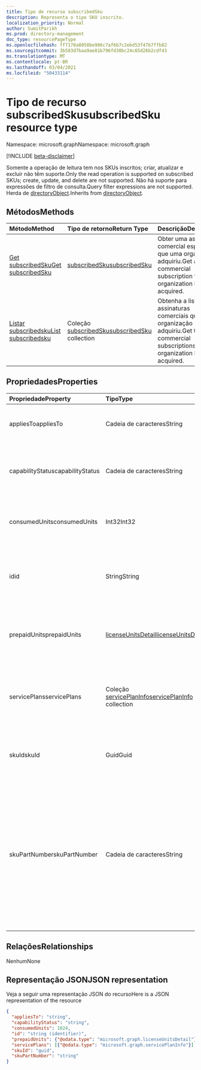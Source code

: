 ```yaml
---
title: Tipo de recurso subscribedSku
description: Representa o tipo SKU inscrito.
localization_priority: Normal
author: SumitParikh
ms.prod: directory-management
doc_type: resourcePageType
ms.openlocfilehash: ff7170a8058be986c7af6b7c2ebd53f47b7ffb82
ms.sourcegitcommit: 3b583d7baa9ae81b796fd30bc24c65d26b2cdf43
ms.translationtype: MT
ms.contentlocale: pt-BR
ms.lasthandoff: 03/04/2021
ms.locfileid: "50433114"
---
```

# <a name="subscribedsku-resource-type"></a><span data-ttu-id="71568-103">Tipo de recurso subscribedSku</span><span class="sxs-lookup"><span data-stu-id="71568-103">subscribedSku resource type</span></span>

<span data-ttu-id="71568-104">Namespace: microsoft.graph</span><span class="sxs-lookup"><span data-stu-id="71568-104">Namespace: microsoft.graph</span></span>

[!INCLUDE [beta-disclaimer](../../includes/beta-disclaimer.md)]

<span data-ttu-id="71568-105">Somente a operação de leitura tem nos SKUs inscritos; criar, atualizar e excluir não têm suporte.</span><span class="sxs-lookup"><span data-stu-id="71568-105">Only the read operation is supported on subscribed SKUs; create, update, and delete are not supported.</span></span> <span data-ttu-id="71568-106">Não há suporte para expressões de filtro de consulta.</span><span class="sxs-lookup"><span data-stu-id="71568-106">Query filter expressions are not supported.</span></span> <span data-ttu-id="71568-107">Herda de [directoryObject](directoryobject.md).</span><span class="sxs-lookup"><span data-stu-id="71568-107">Inherits from [directoryObject](directoryobject.md).</span></span>


## <a name="methods"></a><span data-ttu-id="71568-108">Métodos</span><span class="sxs-lookup"><span data-stu-id="71568-108">Methods</span></span>
| <span data-ttu-id="71568-109">Método</span><span class="sxs-lookup"><span data-stu-id="71568-109">Method</span></span>           | <span data-ttu-id="71568-110">Tipo de retorno</span><span class="sxs-lookup"><span data-stu-id="71568-110">Return Type</span></span>    |<span data-ttu-id="71568-111">Descrição</span><span class="sxs-lookup"><span data-stu-id="71568-111">Description</span></span>|
|:---------------|:--------|:----------|
|[<span data-ttu-id="71568-112">Get subscribedSku</span><span class="sxs-lookup"><span data-stu-id="71568-112">Get subscribedSku</span></span>](../api/subscribedsku-get.md) | [<span data-ttu-id="71568-113">subscribedSku</span><span class="sxs-lookup"><span data-stu-id="71568-113">subscribedSku</span></span>](subscribedsku.md) |<span data-ttu-id="71568-114">Obter uma assinatura comercial específica que uma organização adquiriu.</span><span class="sxs-lookup"><span data-stu-id="71568-114">Get a specific commercial subscription that an organization has acquired.</span></span>|
|[<span data-ttu-id="71568-115">Listar subscribedsku</span><span class="sxs-lookup"><span data-stu-id="71568-115">List subscribedsku</span></span>](../api/subscribedsku-list.md) | <span data-ttu-id="71568-116">Coleção [subscribedSku](subscribedsku.md)</span><span class="sxs-lookup"><span data-stu-id="71568-116">[subscribedSku](subscribedsku.md) collection</span></span> |<span data-ttu-id="71568-117">Obtenha a lista de assinaturas comerciais que uma organização adquiriu.</span><span class="sxs-lookup"><span data-stu-id="71568-117">Get the list of commercial subscriptions that an organization has acquired.</span></span>|

## <a name="properties"></a><span data-ttu-id="71568-118">Propriedades</span><span class="sxs-lookup"><span data-stu-id="71568-118">Properties</span></span>
| <span data-ttu-id="71568-119">Propriedade</span><span class="sxs-lookup"><span data-stu-id="71568-119">Property</span></span>     | <span data-ttu-id="71568-120">Tipo</span><span class="sxs-lookup"><span data-stu-id="71568-120">Type</span></span>   |<span data-ttu-id="71568-121">Descrição</span><span class="sxs-lookup"><span data-stu-id="71568-121">Description</span></span>|
|:---------------|:--------|:----------|
|<span data-ttu-id="71568-122">appliesTo</span><span class="sxs-lookup"><span data-stu-id="71568-122">appliesTo</span></span>|<span data-ttu-id="71568-123">Cadeia de caracteres</span><span class="sxs-lookup"><span data-stu-id="71568-123">String</span></span>| <span data-ttu-id="71568-124">Por exemplo, “Usuário” ou “Empresa”.</span><span class="sxs-lookup"><span data-stu-id="71568-124">For example, "User" or "Company".</span></span> |
|<span data-ttu-id="71568-125">capabilityStatus</span><span class="sxs-lookup"><span data-stu-id="71568-125">capabilityStatus</span></span>|<span data-ttu-id="71568-126">Cadeia de caracteres</span><span class="sxs-lookup"><span data-stu-id="71568-126">String</span></span>| <span data-ttu-id="71568-127">Os valores possíveis são: `Enabled`, `Warning`, `Suspended`, `Deleted`, `LockedOut`.</span><span class="sxs-lookup"><span data-stu-id="71568-127">Possible values are: `Enabled`, `Warning`, `Suspended`, `Deleted`, `LockedOut`.</span></span> |
|<span data-ttu-id="71568-128">consumedUnits</span><span class="sxs-lookup"><span data-stu-id="71568-128">consumedUnits</span></span>|<span data-ttu-id="71568-129">Int32</span><span class="sxs-lookup"><span data-stu-id="71568-129">Int32</span></span>| <span data-ttu-id="71568-130">O número de licenças que foram atribuídas.</span><span class="sxs-lookup"><span data-stu-id="71568-130">The number of licenses that have been assigned.</span></span> |
|<span data-ttu-id="71568-131">id</span><span class="sxs-lookup"><span data-stu-id="71568-131">id</span></span>|<span data-ttu-id="71568-132">String</span><span class="sxs-lookup"><span data-stu-id="71568-132">String</span></span>| <span data-ttu-id="71568-133">O identificador exclusivo do objeto SKU assinado.</span><span class="sxs-lookup"><span data-stu-id="71568-133">The unique identifier for the subscribed sku object.</span></span> <span data-ttu-id="71568-134">Chave, não anulada.</span><span class="sxs-lookup"><span data-stu-id="71568-134">Key, not nullable.</span></span> |
|<span data-ttu-id="71568-135">prepaidUnits</span><span class="sxs-lookup"><span data-stu-id="71568-135">prepaidUnits</span></span>|[<span data-ttu-id="71568-136">licenseUnitsDetail</span><span class="sxs-lookup"><span data-stu-id="71568-136">licenseUnitsDetail</span></span>](licenseunitsdetail.md)| <span data-ttu-id="71568-137">Informações sobre o número e o status das licenças pré-pagas.</span><span class="sxs-lookup"><span data-stu-id="71568-137">Information about the number and status of prepaid licenses.</span></span> |
|<span data-ttu-id="71568-138">servicePlans</span><span class="sxs-lookup"><span data-stu-id="71568-138">servicePlans</span></span>|<span data-ttu-id="71568-139">Coleção [servicePlanInfo](serviceplaninfo.md)</span><span class="sxs-lookup"><span data-stu-id="71568-139">[servicePlanInfo](serviceplaninfo.md) collection</span></span>| <span data-ttu-id="71568-140">Informações sobre os planos do serviço que estão disponíveis com o SKU.</span><span class="sxs-lookup"><span data-stu-id="71568-140">Information about the service plans that are available with the SKU.</span></span> <span data-ttu-id="71568-141">Não anulada</span><span class="sxs-lookup"><span data-stu-id="71568-141">Not nullable</span></span> |
|<span data-ttu-id="71568-142">skuId</span><span class="sxs-lookup"><span data-stu-id="71568-142">skuId</span></span>|<span data-ttu-id="71568-143">Guid</span><span class="sxs-lookup"><span data-stu-id="71568-143">Guid</span></span>| <span data-ttu-id="71568-144">O identificador exclusivo (GUID) do SKU do serviço.</span><span class="sxs-lookup"><span data-stu-id="71568-144">The unique identifier (GUID) for the service SKU.</span></span> |
|<span data-ttu-id="71568-145">skuPartNumber</span><span class="sxs-lookup"><span data-stu-id="71568-145">skuPartNumber</span></span>|<span data-ttu-id="71568-146">Cadeia de caracteres</span><span class="sxs-lookup"><span data-stu-id="71568-146">String</span></span>| <span data-ttu-id="71568-147">O número de peça do SKU, por exemplo: "AAD_PREMIUM" ou "RMSBASIC".</span><span class="sxs-lookup"><span data-stu-id="71568-147">The SKU part number; for example: "AAD_PREMIUM" or "RMSBASIC".</span></span> <span data-ttu-id="71568-148">Para obter uma lista de assinaturas comerciais que uma organização adquiriu, consulte [List subscribedSkus](../api/subscribedsku-list.md).</span><span class="sxs-lookup"><span data-stu-id="71568-148">To get a list of commercial subscriptions that an organization has acquired, see [List subscribedSkus](../api/subscribedsku-list.md).</span></span> |

## <a name="relationships"></a><span data-ttu-id="71568-149">Relações</span><span class="sxs-lookup"><span data-stu-id="71568-149">Relationships</span></span>
<span data-ttu-id="71568-150">Nenhum</span><span class="sxs-lookup"><span data-stu-id="71568-150">None</span></span>

## <a name="json-representation"></a><span data-ttu-id="71568-151">Representação JSON</span><span class="sxs-lookup"><span data-stu-id="71568-151">JSON representation</span></span>

<span data-ttu-id="71568-152">Veja a seguir uma representação JSON do recurso</span><span class="sxs-lookup"><span data-stu-id="71568-152">Here is a JSON representation of the resource</span></span>

<!-- {
  "blockType": "resource",
  "optionalProperties": [

  ],
  "keyProperty": "id",
  "@odata.type": "microsoft.graph.subscribedSku"
}-->

```json
{
  "appliesTo": "string",
  "capabilityStatus": "string",
  "consumedUnits": 1024,
  "id": "string (identifier)",
  "prepaidUnits": {"@odata.type": "microsoft.graph.licenseUnitsDetail"},
  "servicePlans": [{"@odata.type": "microsoft.graph.servicePlanInfo"}],
  "skuId": "guid",
  "skuPartNumber": "string"
}

```
<!-- uuid: 8fcb5dbc-d5aa-4681-8e31-b001d5168d79
2015-10-25 14:57:30 UTC -->
<!--
{
  "type": "#page.annotation",
  "description": "subscribedSku resource",
  "keywords": "",
  "section": "documentation",
  "tocPath": "",
  "suppressions": []
}
-->


